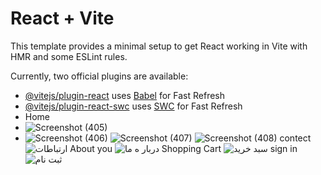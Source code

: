 # React + Vite

This template provides a minimal setup to get React working in Vite with HMR and some ESLint rules.

Currently, two official plugins are available:

- [@vitejs/plugin-react](https://github.com/vitejs/vite-plugin-react/blob/main/packages/plugin-react/README.md) uses [Babel](https://babeljs.io/) for Fast Refresh
- [@vitejs/plugin-react-swc](https://github.com/vitejs/vite-plugin-react-swc) uses [SWC](https://swc.rs/) for Fast Refresh
- Home
- ![Screenshot (405)](https://github.com/user-attachments/assets/0eeaaab5-5f14-4074-926d-d931bdad195d)
- ![Screenshot (406)](https://github.com/user-attachments/assets/1c3c86af-584c-45f3-86dd-f44095e05473)
![Screenshot (407)](https://github.com/user-attachments/assets/44c8261e-c619-4ea3-b4ea-21bc70891063)
![Screenshot (408)](https://github.com/user-attachments/assets/85fd4aa4-c22e-4db8-9cf9-ad2ba6993ef3)
contect
![ارتباطات](https://github.com/user-attachments/assets/70e2fdbd-3fc4-4eb6-ae39-e6d252a964ba)
About you
![دربار ه ما](https://github.com/user-attachments/assets/4ff72510-fe66-4cba-9f78-65580b291d1c)
Shopping Cart
![سبد خرید](https://github.com/user-attachments/assets/127a02e3-b9fc-4a77-8d9f-123d9ffbd284)
sign in
![ثبت نام](https://github.com/user-attachments/assets/3bf9a2d9-289d-4b59-8633-7928e4391d3e)
